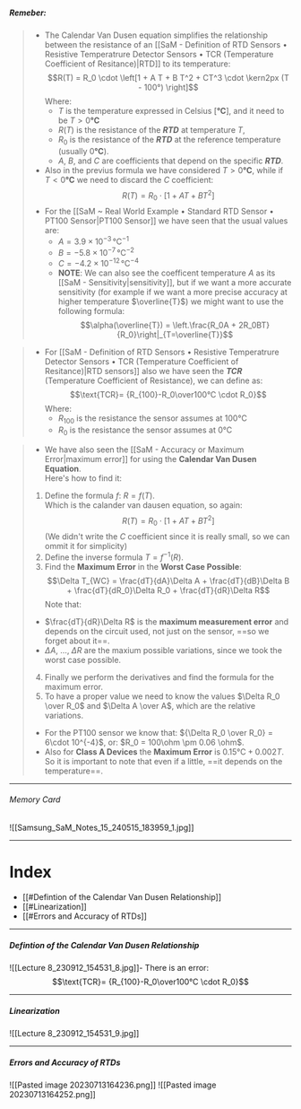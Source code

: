 ##### ***Remeber***:

> - The Calendar Van Dusen equation simplifies the relationship between the resistance of an [[SaM - Definition of RTD Sensors • Resistive Temperatrure Detector Sensors • TCR (Temperature Coefficient of Resitance)|RTD]] to its temperature:$$R(T) = R_0 \cdot \left[1 + A  T + B  T^2 + CT^3 \cdot \kern2px (T - 100°) \right]$$Where:
> 	- $T$ is the temperature expressed in Celsius \[**°C**\], and it need to be $T\gt 0$**°C**
> 	- $R(T)$ is the resistance of the ***RTD*** at temperature $T$,
> 	- $R_0$​ is the resistance of the ***RTD*** at the reference temperature (usually $0$**°C**).
> 	- $A$, $B$, and $C$ are coefficients that depend on the specific ***RTD***.
> - Also in the previus formula we have considered $T\gt 0$**°C**, while if $T\lt 0$**°C** we need to discard the $C$ coefficient:$$R(T) = R_0 \cdot \left[1 + A T + B T^2 \right]$$
> - For the [[SaM ~ Real World Example • Standard RTD Sensor • PT100 Sensor|PT100 Sensor]] we have seen that the usual values are:
> 	- $A = 3.9 \times 10^{-3} \, \text{°C}^{-1}$
> 	- $B = -5.8 \times 10^{-7} \, \text{°C}^{-2}$
> 	- $C = -4.2 \times 10^{-12} \, \text{°C}^{-4}$
> 	- **NOTE**: We can also see the coefficent temperature $A$ as its [[SaM - Sensitivity|sensitivity]], but if we want a more accurate sensitivity (for example if we want a more precise accuracy at higher temperature $\overline{T}$) we might want to use the following formula:$$\alpha(\overline{T}) = \left.\frac{R_0A + 2R_0BT}{R_0}\right|_{T=\overline{T}}$$

> - For [[SaM - Definition of RTD Sensors • Resistive Temperatrure Detector Sensors • TCR (Temperature Coefficient of Resitance)|RTD sensors]] also we have seen the ***TCR*** (Temperature Coefficient of Resistance), we can define as:$$\text{TCR}= {R_{100}-R_0\over100°C \cdot R_0}$$Where:
> 	- $R_{100}$ is the resistance the sensor assumes at $100°\text{C}$
> 	- $R_{0}$ is the resistance the sensor assumes at $0°\text{C}$
> 

> - We have also seen the [[SaM - Accuracy or Maximum Error|maximum error]] for using the **Calendar Van Dusen Equation**.<br>Here's how to find it:
> 1. Define the formula $f$: $R = f(T)$.<br>Which is the calander van dausen equation, so again:$$R(T) = R_0 \cdot \left[1 + A  T + B  T^2\right]$$(We didn't write the $C$ coefficient since it is really small, so we can ommit it for simplicity)
> 2. Define the inverse formula $T= f^{-1}(R)$.
> 3. Find the **Maximum Error** in the **Worst Case Possible**:$$\Delta T_{WC} = \frac{dT}{dA}\Delta A +  \frac{dT}{dB}\Delta B +  \frac{dT}{dR_0}\Delta R_0 +  \frac{dT}{dR}\Delta R$$Note that: 
> 	- $\frac{dT}{dR}\Delta R$ is the **maximum measurement error** and depends on the circuit used, not just on the sensor, ==so we forget about it==.
> 	- $\Delta A,\ \ldots ,\ \Delta R$ are the maxium possible variations, since we took the worst case possible.
> 4. Finally we perform the derivatives and find the formula for the maximum error.
> 5. To have a proper value we need to know the values $\Delta R_0 \over R_0$ and $\Delta A \over A$, which are the relative variations.
> 	- For the PT100 sensor we know that: ${\Delta R_0 \over R_0} = 6\cdot 10^{-4}$, or: $R_0 = 100\ohm \pm 0.06 \ohm$.
> 	- Also for **Class A Devices** the **Maximum Error** is $0.15 °\text{C}+0.002T$.<br>So it is important to note that even if a little, ==it depends on the temperature==.

---
###### Memory Card
![[Samsung_SaM_Notes_15_240515_183959_1.jpg]]

---
# Index
- [[#Defintion of the Calendar Van Dusen Relationship]]
- [[#Linearization]]
- [[#Errors and Accuracy of RTDs]]

---
##### Defintion of the Calendar Van Dusen Relationship
![[Lecture 8_230912_154531_8.jpg]]- There is an error:$$\text{TCR}= {R_{100}-R_0\over100°C \cdot R_0}$$

---
##### Linearization
![[Lecture 8_230912_154531_9.jpg]]

---
##### Errors and Accuracy of RTDs
![[Pasted image 20230713164236.png]]
![[Pasted image 20230713164252.png]]


